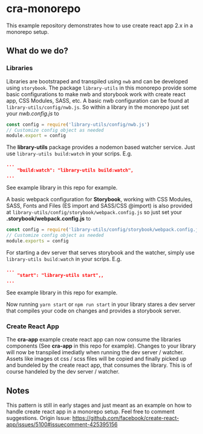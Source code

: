 # cra-monorepo
This example repository demonstrates how to use create react app 2.x in a monorepo setup.

## What do we do?
### Libraries 
Libraries are bootstraped and transpiled using `nwb` and can be developed using `storybook`. The package `library-utils` in this monorepo provide some basic configurations to make nwb and storybook work with create react app, CSS Modules, SASS, etc.
A basic nwb configuration can be found at `library-utils/config/nwb.js`. So within a library in the monorepo just set your *nwb.config.js* to 
```js 
const config = require('library-utils/config/nwb.js')
// Customize config object as needed
module.export = config
```
The **library-utils** package provides a nodemon based watcher service. Just use `library-utils build:watch` in your scrips.
E.g. 
```json
...
    "build:watch": "library-utils build:watch",
...
```
See example library in this repo for example.

A basic webpack configuration for **Storybook**, working with CSS Modules, SASS, Fonts and Files (ES import and SASS/CSS @import) is also provided at `library-utils/config/storybook/webpack.config.js` so just set your **.storybook/webpack.config.js** to 
```js
const config = require('library-utils/config/storybook/webpack.config.js')
// Customize config object as needed
module.exports = config
```
For starting a dev server that serves storybook and the watcher, simply use `library-utils build:watch` in your scrips.
E.g. 
```json
...
    "start": "library-utils start",,
...
```
See example library in this repo for example.

Now running `yarn start` or `npm run start` in your library stares a dev server that compiles your code on changes and provides a storybook server.

### Create React App
The **cra-app** example create react app can now consume the libraries components (See **cra-app** in this repo for example). Changes to your library will now be transpiled imediatly when running the dev server / watcher. Assets like images ot css / scss files will be copied and finally picked up and bundeled by the create react app, that consumes the library. This is of course handeled by the dev server / watcher.

## Notes
This pattern is still in early stages and just meant as an example on how to handle create react app in a monorepo setup. Feel free to comment suggestions.
Origin Issue: https://github.com/facebook/create-react-app/issues/5100#issuecomment-425395156
